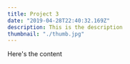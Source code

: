 ```yaml
---
title: Project 3
date: "2019-04-28T22:40:32.169Z"
description: This is the description
thumbnail: "./thumb.jpg"
---
```


Here's the content